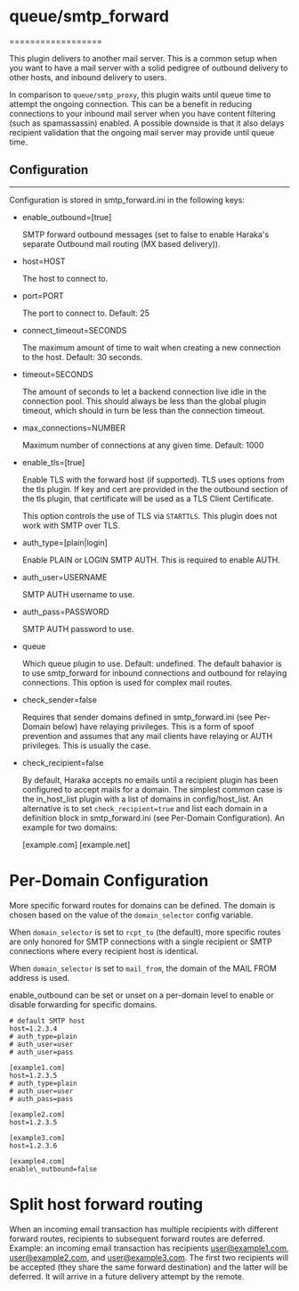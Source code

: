 # queue/smtp_forward

==================

This plugin delivers to another mail server. This is a common setup when you want to have a mail server with a solid pedigree of outbound delivery to other hosts, and inbound delivery to users.

In comparison to `queue/smtp_proxy`, this plugin waits until queue time to attempt the ongoing connection. This can be a benefit in reducing connections to your inbound mail server when you have content filtering (such as spamassassin) enabled. A possible downside is that it also delays recipient validation that the ongoing mail server may provide until queue time.

## Configuration

---

Configuration is stored in smtp_forward.ini in the following keys:

- enable_outbound=[true]

  SMTP forward outbound messages (set to false to enable Haraka's separate Outbound mail routing (MX based delivery)).

- host=HOST

  The host to connect to.

- port=PORT

  The port to connect to. Default: 25

- connect_timeout=SECONDS

  The maximum amount of time to wait when creating a new connection to the host. Default: 30 seconds.

- timeout=SECONDS

  The amount of seconds to let a backend connection live idle in the connection pool. This should always be less than the global plugin timeout, which should in turn be less than the connection timeout.

- max_connections=NUMBER

  Maximum number of connections at any given time. Default: 1000

- enable_tls=[true]

  Enable TLS with the forward host (if supported). TLS uses options from the tls plugin. If key and cert are provided in the the outbound section of the tls plugin, that certificate will be used as a TLS Client Certificate.

  This option controls the use of TLS via `STARTTLS`. This plugin does not work with SMTP over TLS.

- auth_type=[plain\|login]

  Enable PLAIN or LOGIN SMTP AUTH. This is required to enable AUTH.

- auth_user=USERNAME

  SMTP AUTH username to use.

- auth_pass=PASSWORD

  SMTP AUTH password to use.

- queue

  Which queue plugin to use. Default: undefined. The default bahavior is to use smtp_forward for inbound connections and outbound for relaying connections. This option is used for complex mail routes.

- check_sender=false

  Requires that sender domains defined in smtp_forward.ini (see Per-Domain below) have relaying privileges. This is a form of spoof prevention and assumes that any mail clients have relaying or AUTH privileges. This is usually the case.

- check_recipient=false

  By default, Haraka accepts no emails until a recipient plugin has been configured to accept mails for a domain. The simplest common case is the in_host_list plugin with a list of domains in config/host_list. An alternative is to set `check_recipient=true` and list each domain in a definition block in smtp_forward.ini (see Per-Domain Configuration). An example for two domains:

  [example.com]
  [example.net]

# Per-Domain Configuration

More specific forward routes for domains can be defined. The domain is chosen based on the value of the `domain_selector` config variable.

When `domain_selector` is set to `rcpt_to` (the default), more specific routes are only honored for SMTP connections with a single recipient or SMTP connections where every recipient host is identical.

When `domain_selector` is set to `mail_from`, the domain of the MAIL FROM address is used.

enable_outbound can be set or unset on a per-domain level to enable or disable forwarding for specific domains.

    # default SMTP host
    host=1.2.3.4
    # auth_type=plain
    # auth_user=user
    # auth_user=pass

    [example1.com]
    host=1.2.3.5
    # auth_type=plain
    # auth_user=user
    # auth_pass=pass

    [example2.com]
    host=1.2.3.5

    [example3.com]
    host=1.2.3.6

    [example4.com]
    enable\_outbound=false

# Split host forward routing

When an incoming email transaction has multiple recipients with different forward routes, recipients to subsequent forward routes are deferred. Example: an incoming email transaction has recipients user@example1.com, user@example2.com, and user@example3.com. The first two recipients will be accepted (they share the same forward destination) and the latter will be deferred. It will arrive in a future delivery attempt by the remote.
